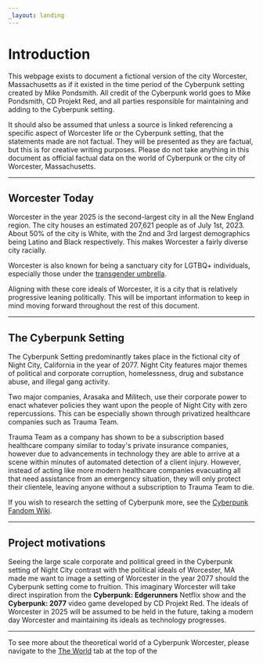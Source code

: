 ```yaml
---
_layout: landing
---
```


# Introduction

This webpage exists to document a fictional version of the city Worcester, Massachusetts as if it existed in the time
period of the Cyberpunk setting created by Mike Pondsmith. All credit of the Cyberpunk world goes to Mike Pondsmith,
CD Projekt Red, and all parties responsible for maintaining and adding to the Cyberpunk setting.

It should also be assumed that unless a source is linked referencing a specific aspect of Worcester life or the Cyberpunk
setting, that the statements made are not factual. They will be presented as they are factual, but this is for 
creative writing purposes. Please do not take anything in this document as official factual data on the world
of Cyberpunk or the city of Worcester, Massachusetts.

---
## Worcester Today

Worcester in the year 2025 is the second-largest city in all the New England region. The city houses an estimated 
207,621 people as of July 1st, 2023. About 50% of the city is White, with the 2nd and 3rd largest demographics being
Latino and Black respectively. This makes Worcester a fairly diverse city racially.

Worcester is also known for being a sanctuary city for LGTBQ+ individuals, especially those under the 
[transgender umbrella](https://www.wbur.org/news/2025/02/13/worcester-resolution-transgender-sanctuary-city).

Aligning with these core ideals of Worcester, it is a city that is relatively progressive leaning politically.
This will be important information to keep in mind moving forward throughout the rest of this document.

---
## The Cyberpunk Setting

The Cyberpunk Setting predominantly takes place in the fictional city of Night City, California in the year of 2077.
Night City features major themes of political and corporate corruption, homelessness, drug and substance abuse,
and illegal gang activity.

Two major companies, Arasaka and Militech, use their corporate power to enact whatever policies they want upon the
people of Night City with zero repercussions. This can be especially shown through privatized healthcare companies such
as Trauma Team. 

Trauma Team as a company has shown to be a subscription based healthcare company similar to today's 
private insurance companies, however due to advancements in technology they are able to arrive at a scene within minutes of
automated detection of a client injury. However, instead of acting like more modern healthcare companies evacuating all
that need assistance from an emergency situation, they will only protect their clientele, leaving anyone without 
a subscription to Trauma Team to die.

If you wish to research the setting of Cyberpunk more, see the [Cyberpunk Fandom Wiki](https://cyberpunk.fandom.com/wiki/Cyberpunk_Wiki).

---
## Project motivations

Seeing the large scale corporate and political greed in the Cyberpunk setting of Night City contrast with the political
ideals of Worcester, MA made me want to image a setting of Worcester in the year 2077 should the Cyberpunk setting come
to fruition. This imaginary Worcester will take direct inspiration from the __Cyberpunk: Edgerunners__ Netflix show and
the __Cyberpunk: 2077__ video game developed by CD Projekt Red. The ideals of Worcester in 2025 will be assumed to be
held in the future, taking a modern day Worcester and maintaining its ideals as technology progresses.

--- 
To see more about the theoretical world of a Cyberpunk Worcester, please navigate to the [The World](./docs/world-introduction.md) tab at the top of the 